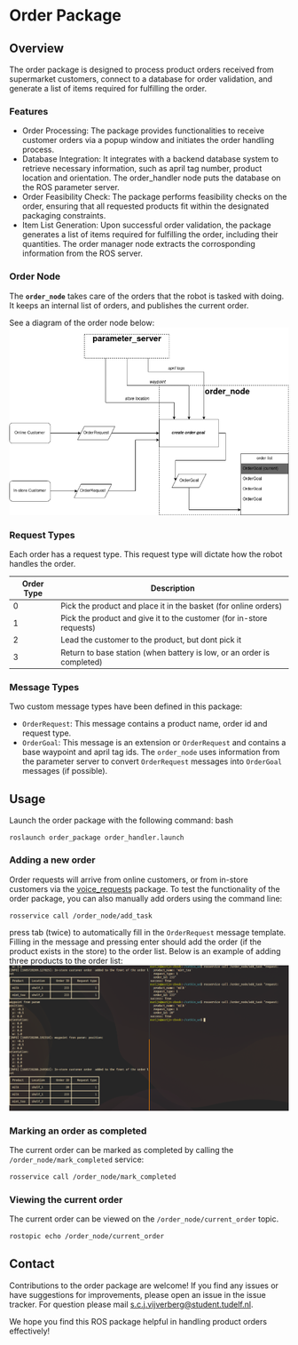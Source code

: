 # Order Package

## Overview

The order package is designed to process product orders received from supermarket customers, connect to a database for order validation, and generate a list of items required for fulfilling the order.




### Features
- Order Processing: The package provides functionalities to receive customer orders via a popup window and initiates the order handling process.
- Database Integration: It integrates with a backend database system to retrieve necessary information, such as april tag number, product location and orientation. The order_handler node puts the database on the ROS parameter server.
- Order Feasibility Check: The package performs feasibility checks on the order, ensuring that all requested products fit within the designated packaging constraints.
- Item List Generation: Upon successful order validation, the package generates a list of items required for fulfilling the order, including their quantities. The order manager node extracts the corrosponding information from the ROS server.

### Order Node

The **`order_node`** takes care of the orders that the robot is tasked with doing.  It keeps an internal list of orders, and publishes the current order.

See a diagram of the order node below:
![order node diagram](./order_node_diagram.drawio.png)

### Request Types

Each order has a request type.  This request type will dictate how the robot handles the order.


| Order Type | Description                                                            |
|------------|------------------------------------------------------------------------|
| 0          | Pick the product and place it in the basket (for online orders)        |
| 1          | Pick the product and give it to the customer (for in-store requests)   |
| 2          | Lead the customer to the product, but dont pick it                     |
| 3          | Return to base station (when battery is low, or an order is completed) |


### Message Types

Two custom message types have been defined in this package:
- `OrderRequest`: This message contains a product name, order id and request type.
- `OrderGoal`: This message is an extension or `OrderRequest` and contains a base waypoint and april tag ids. The `order_node` uses information from the parameter server to convert `OrderRequest` messages into `OrderGoal` messages (if possible).  


## Usage

Launch the order package with the following command:
bash
```
roslaunch order_package order_handler.launch
```

### Adding a new order

Order requests will arrive from online customers, or from in-store customers via the [voice_requests](../voice_requests) package.
To test the functionality of the order package, you can also manually add orders using the command line:
```
rosservice call /order_node/add_task
```
press tab (twice) to automatically fill in the `OrderRequest` message template.  Filling in the message and pressing enter should add the order (if the product exists in the store) to the order list.
Below is an example of adding three products to the order list:
![order list terminal](./images/order_list.png)

### Marking an order as completed

The current order can be marked as completed by calling the `/order_node/mark_completed` service:
```bash
rosservice call /order_node/mark_completed
```

### Viewing the current order

The current order can be viewed on the `/order_node/current_order` topic.
```bash
rostopic echo /order_node/current_order
```


## Contact

Contributions to the order package are welcome! If you find any issues or have suggestions for improvements, please open an issue in the issue tracker. For question please mail s.c.j.vijverberg@student.tudelf.nl.

We hope you find this ROS package helpful in handling product orders effectively!
